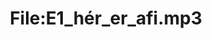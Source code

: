 ---
title: File:E1_hér_er_afi.mp3
recording of: hér er afi
reading speed: slow
speaker: E
license: CC0
---